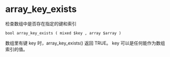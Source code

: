 # array\_key\_exists

检查数组中是否存在指定的键和索引

```
bool array_key_exists ( mixed $key , array $array )
```

数组里有键 key 时，array\_key\_exists\(\) 返回 TRUE。 key 可以是任何能作为数组索引的值。







